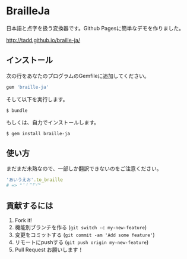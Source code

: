 BrailleJa
=========

日本語と点字を扱う変換器です。Github Pagesに簡単なデモを作りました。

http://tadd.github.io/braille-ja/

## インストール

次の行をあなたのプログラムのGemfileに追加してください。

```ruby
gem 'braille-ja'
```

そして以下を実行します。

    $ bundle

もしくは、自力でインストールします。

    $ gem install braille-ja

## 使い方

まだまだ未熟なので、一部しか翻訳できないのをご注意ください。

```ruby
'あいうえお'.to_braille
# => "⠁⠃⠉⠋⠊"
```

## 貢献するには

1. Fork it!
2. 機能別ブランチを作る (`git switch -c my-new-feature`)
3. 変更をコミットする (`git commit -am 'Add some feature'`)
4. リモートにpushする (`git push origin my-new-feature`)
5. Pull Request お願いします！
